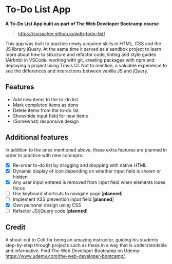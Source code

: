 # To-Do List App
**A To-Do List App built as part of The Web Developer Bootcamp course**

> https://svisscher.github.io/wdb-todo-list/

This app was built to practice newly acquired skills in HTML, CSS and the JS library jQuery. At the same time it served as a sandbox project to learn more about how to structure and refactor code, linting and style guides (Airbnb) in VSCode, working with git, creating packages with npm and deploying a project using Travis CI. Not to mention, a valuable experience to see the differences and interactions between vanilla JS and jQuery.

## Features
* Add new items to the to-do list
* Mark completed items as done
* Delete items from the to-do list
* Show/hide input field for new items
* (Somewhat) responsive design

## Additional features
In addition to the ones mentioned above, these extra features are planned in order to practice with new concepts:
- [x] Re-order to-do list by dragging and dropping with native HTML
- [x] Dynamic display of icon depending on whether input field is shown or hidden
- [x] Any user input entered is removed from input field when elements loses focus
- [ ] Use keyboard shortcuts to navigate page [**planned**]
- [ ] Implement XSS prevention input field [**planned**]
- [x] Own personal design using CSS
- [ ] Refactor JS/jQuery code [**planned**]

## Credit
A shout-out to Colt for being an amazing instructor, guiding his students step-by-step through projects such as these in a way that is understandable and informative. Find The Web Developer Bootcamp on Udemy: https://www.udemy.com/the-web-developer-bootcamp/.
